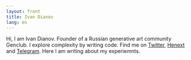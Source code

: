 ```yaml
---
layout: front
title: Ivan Dianov
lang: en
---
```


<section class="text">
  <p>Hi, I am Ivan Dianov. Founder of a Russian generative art community Genclub. I explore complexity by writing code. Find me on <a class="link-button" href="https://twitter.com/i_dianov">Twitter</a>, <a class="link-button" href="https://www.henext.xyz/ivan_dianov">Henext</a> and <a class="link-button" href="https://t.me/ivan_dianov">Telegram</a>. Here I am writing about my experiemnts.</p>
</section>